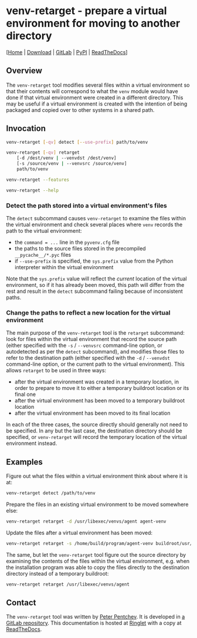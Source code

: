 <!--
SPDX-FileCopyrightText: Peter Pentchev <roam@ringlet.net>
SPDX-License-Identifier: BSD-2-Clause
-->

# venv-retarget - prepare a virtual environment for moving to another directory

\[[Home][ringlet-home] | [Download][ringlet-download] | [GitLab][gitlab] | [PyPI][pypi] | [ReadTheDocs][readthedocs]\]

## Overview

The `venv-retarget` tool modifies several files within a virtual environment so that
their contents will correspond to what the `venv` module would have done if that
virtual environment were created in a different directory.
This may be useful if a virtual environment is created with the intention of being
packaged and copied over to other systems in a shared path.

## Invocation

``` sh
venv-retarget [-qv] detect [--use-prefix] path/to/venv

venv-retarget [-qv] retarget
	[-d /dest/venv | --venvdst /dest/venv]
	[-s /source/venv | --venvsrc /source/venv]
	path/to/venv

venv-retarget --features

venv-retarget --help
```

### Detect the path stored into a virtual environment's files

The `detect` subcommand causes `venv-retarget` to examine the files within
the virtual environment and check several places where `venv` records
the path to the virtual environment:

- the `command = ...` line in the `pyvenv.cfg` file
- the paths to the source files stored in the precompiled `__pycache__/*.pyc` files
- if `--use-prefix` is specified, the `sys.prefix` value from the Python
  interpreter within the virtual environment

Note that the `sys.prefix` value will reflect the *current* location of the virtual
environment, so if it has already been moved, this path will differ from the rest and
result in the `detect` subcommand failing because of inconsistent paths.

### Change the paths to reflect a new location for the virtual environment

The main purpose of the `venv-retarget` tool is the `retarget` subcommand: look for
files within the virtual environment that record the source path (either specified with
the `-s` / `--venvsrc` command-line option, or autodetected as per the `detect` subcommand),
and modifies those files to refer to the destination path (either specified with
the `-d` / `--venvdst` command-line option, or the current path to the virtual environment).
This allows `retarget` to be used in three ways:

- after the virtual environment was created in a temporary location, in order to
  prepare to move it to either a temporary buildroot location or its final one
- after the virtual environment has been moved to a temporary buildroot location
- after the virtual environment has been moved to its final location

In each of the three cases, the source directly should generally not need to be specified.
In any but the last case, the destination directory should be specified, or
`venv-retarget` will record the temporary location of the virtual environment instead.

## Examples

Figure out what the files within a virtual environment think about where it is at:

``` sh
venv-retarget detect /path/to/venv
```

Prepare the files in an existing virtual environment to be moved somewhere else:

``` sh
venv-retarget retarget -d /usr/libexec/venvs/agent agent-venv
```

Update the files after a virtual environment has been moved:

``` sh
venv-retarget retarget -s /home/build/program/agent-venv buildroot/usr/libexec/venvs/agent
```

The same, but let the `venv-retarget` tool figure out the source directory by
examining the contents of the files within the virtual environment, e.g.
when the installation program was able to copy the files directly to
the destination directory instead of a temporary buildroot:

``` sh
venv-retarget retarget /usr/libexec/venvs/agent
```

## Contact

The `venv-retarget` tool was written by [Peter Pentchev][roam].
It is developed in [a GitLab repository][gitlab].
This documentation is hosted at [Ringlet][ringlet-home] with a copy at [ReadTheDocs][readthedocs].

[roam]: mailto:roam@ringlet.net "Peter Pentchev"
[gitlab]: https://gitlab.com/ppentchev/venv-retarget "The venv-retarget GitLab repository"
[pypi]: https://pypi.org/project/venv-retarget/ "The venv-retarget Python Package Index page"
[readthedocs]: https://venv-retarget.readthedocs.io/ "The venv-retarget ReadTheDocs page"
[ringlet-home]: https://devel.ringlet.net/sysutils/venv-retarget/ "The Ringlet venv-retarget homepage"
[ringlet-download]: https://devel.ringlet.net/sysutils/venv-retarget/download/ "The Ringlet venv-retarget download page"
